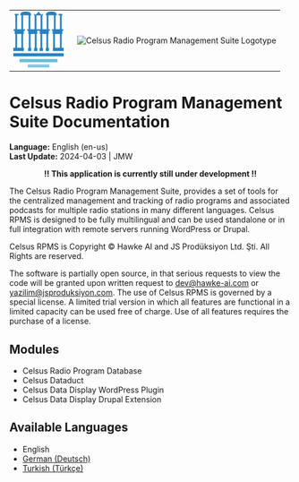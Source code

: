 <table>
<body>
<tr>
    <td style="width:100px; valign: middle; margin-right: 1rem;"><img src="img/celsus-logo.svg" alt="Celsus RPDB Logo" style="height:100px; width:auto;"></td>
    <td style="valign-middle"><img src="img/celsus-suite-logotype-en.svg" alt="Celsus Radio Program Management Suite Logotype" style="height:90px;width:auto"></td></tr>
</body>
</table>

# Celsus Radio Program Management Suite Documentation

**Language:** English (en-us)  
**Last Update:** 2024-04-03 | JMW

<p style="text-align:center; font-weight: bold">!! This application is currently still under development !!</p>

The Celsus Radio Program Management Suite, provides a  set of tools for the centralized management and tracking of radio programs and associated podcasts for multiple radio stations in many different languages. Celsus RPMS is designed to be fully multilingual and can be used standalone or in full integration with remote servers running WordPress or Drupal.

Celsus RPMS is Copyright © Hawke AI and JS Prodüksiyon Ltd. Şti. All Rights are reserved. 

The software is partially open source, in that serious requests to view the code will be granted upon written request to dev@hawke-ai.com or yazilim@jsproduksiyon.com. The use of Celsus RPMS is governed by a special license. A limited trial version in which all features are functional in a limited capacity can be used free of charge. Use of all features requires the purchase of a license.

## Modules
- Celsus Radio Program Database
- Celsus Dataduct
- Celsus Data Display WordPress Plugin
- Celsus Data Display Drupal Extension

## Available Languages
- English
- [German (Deutsch)](README-de.md)
- [Turkish (Türkçe)](README-tr.md)
